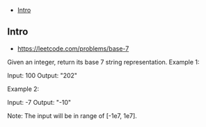 - [Intro](#intro)

## Intro

- https://leetcode.com/problems/base-7

Given an integer, return its base 7 string representation.
Example 1:

Input: 100
Output: "202"

Example 2:

Input: -7
Output: "-10"

Note:
The input will be in range of [-1e7, 1e7].
